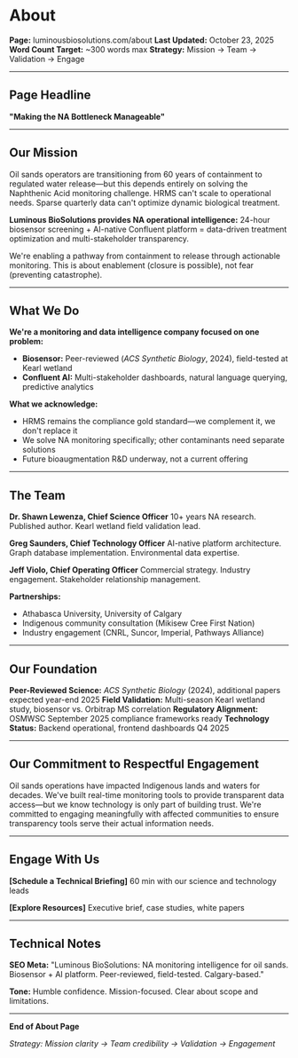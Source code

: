 # About

**Page:** luminousbiosolutions.com/about
**Last Updated:** October 23, 2025
**Word Count Target:** ~300 words max
**Strategy:** Mission → Team → Validation → Engage

---

## Page Headline
**"Making the NA Bottleneck Manageable"**

---

## Our Mission

Oil sands operators are transitioning from 60 years of containment to regulated water release—but this depends entirely on solving the Naphthenic Acid monitoring challenge. HRMS can't scale to operational needs. Sparse quarterly data can't optimize dynamic biological treatment.

**Luminous BioSolutions provides NA operational intelligence:** 24-hour biosensor screening + AI-native Confluent platform = data-driven treatment optimization and multi-stakeholder transparency.

We're enabling a pathway from containment to release through actionable monitoring. This is about enablement (closure is possible), not fear (preventing catastrophe).

---

## What We Do

**We're a monitoring and data intelligence company focused on one problem:**
- **Biosensor:** Peer-reviewed (*ACS Synthetic Biology*, 2024), field-tested at Kearl wetland
- **Confluent AI:** Multi-stakeholder dashboards, natural language querying, predictive analytics

**What we acknowledge:**
- HRMS remains the compliance gold standard—we complement it, we don't replace it
- We solve NA monitoring specifically; other contaminants need separate solutions
- Future bioaugmentation R&D underway, not a current offering

---

## The Team

**Dr. Shawn Lewenza, Chief Science Officer**
10+ years NA research. Published author. Kearl wetland field validation lead.

**Greg Saunders, Chief Technology Officer**
AI-native platform architecture. Graph database implementation. Environmental data expertise.

**Jeff Violo, Chief Operating Officer**
Commercial strategy. Industry engagement. Stakeholder relationship management.

**Partnerships:**
- Athabasca University, University of Calgary
- Indigenous community consultation (Mikisew Cree First Nation)
- Industry engagement (CNRL, Suncor, Imperial, Pathways Alliance)

---

## Our Foundation

**Peer-Reviewed Science:** *ACS Synthetic Biology* (2024), additional papers expected year-end 2025
**Field Validation:** Multi-season Kearl wetland study, biosensor vs. Orbitrap MS correlation
**Regulatory Alignment:** OSMWSC September 2025 compliance frameworks ready
**Technology Status:** Backend operational, frontend dashboards Q4 2025

---

## Our Commitment to Respectful Engagement

Oil sands operations have impacted Indigenous lands and waters for decades. We've built real-time monitoring tools to provide transparent data access—but we know technology is only part of building trust. We're committed to engaging meaningfully with affected communities to ensure transparency tools serve their actual information needs.

---

## Engage With Us

**[Schedule a Technical Briefing]**
60 min with our science and technology leads

**[Explore Resources]**
Executive brief, case studies, white papers

---

## Technical Notes

**SEO Meta:**
"Luminous BioSolutions: NA monitoring intelligence for oil sands. Biosensor + AI platform. Peer-reviewed, field-tested. Calgary-based."

**Tone:** Humble confidence. Mission-focused. Clear about scope and limitations.

---

**End of About Page**

*Strategy: Mission clarity → Team credibility → Validation → Engagement*
